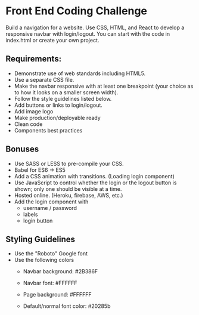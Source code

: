 # Front End Coding Challenge

Build a navigation for a website. Use CSS, HTML, and React to develop a responsive navbar with login/logout. You can start with the code in index.html or create your own project. 

## Requirements:

- Demonstrate use of web standards including HTML5.  
- Use a separate CSS file.   
- Make the navbar responsive with at least one breakpoint (your choice as to how it looks on a smaller screen width).   
- Follow the style guidelines listed below.  
- Add buttons or links to login/logout.
- Add image logo
- Make production/deployable ready 
- Clean code
- Components best practices 

## Bonuses

- Use SASS or LESS to pre-compile your CSS. 
- Babel for ES6 -> ES5
- Add a CSS animation with transitions.  (Loading login component) 
- Use JavaScript to control whether the login or the logout button is shown; only one should be visible at a time.  
- Hosted online. (Heroku, firebase, AWS, etc.)
- Add the login component with
	- username / password 
	- labels
	- login button

## Styling Guidelines

- Use the "Roboto" Google font   
- Use the following colors   
	- Navbar background: #2B386F   
	- Navbar font: #FFFFFF

	- Page background: #FFFFFF    
	- Default/normal font color: #20285b

